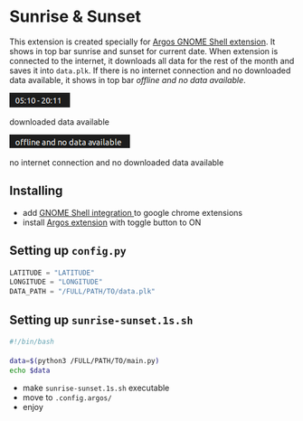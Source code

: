 # Sunrise & Sunset

This extension is created specially for [Argos GNOME Shell extension](https://github.com/p-e-w/argos). It shows in top bar sunrise and sunset for current date. When extension is connected to the internet, it downloads all data for the rest of the month and saves it into `data.plk`. If there is no internet connection and no downloaded data available, it shows in top bar *offline and no data available*.

![extension_wifi](img/data_available.png)

downloaded data available

![extension_no_wifi](img/no_data_available.png)

no internet connection and no downloaded data available

## Installing

* add [GNOME Shell integration
](https://chrome.google.com/webstore/detail/gnome-shell-integration/gphhapmejobijbbhgpjhcjognlahblep?hl=en) to google chrome extensions
* install [Argos extension](https://extensions.gnome.org/extension/1176/argos/) with toggle button to ON


## Setting up `config.py`


```python
LATITUDE = "LATITUDE"
LONGITUDE = "LONGITUDE"
DATA_PATH = "/FULL/PATH/TO/data.plk"
```

## Setting up `sunrise-sunset.1s.sh`

```bash
#!/bin/bash

data=$(python3 /FULL/PATH/TO/main.py)
echo $data
```

* make `sunrise-sunset.1s.sh` executable
* move to `.config.argos/`
* enjoy